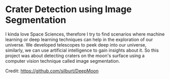 # Crater Detection using Image Segmentation

I kinda love Space Sciences, therefore I try to find scenarios where machine learning or deep learning techniques can help in the exploration of our universe. We developed telescopes to peek deep into our universe, similarly, we can use artificial intelligence to gain insights about it. So this project was about detecting craters on the moon's surface using a computer vision technique called image segmentation. 

Credit: https://github.com/silburt/DeepMoon
